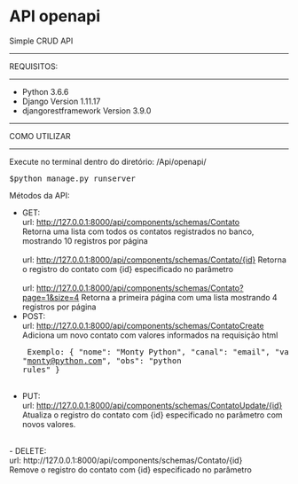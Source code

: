 # API openapi
Simple CRUD API

***************
REQUISITOS:
***************
<ul>
  <li>Python 3.6.6</li>
  <li>Django Version 1.11.17</li>
  <li>djangorestframework Version 3.9.0</li>
</ul>

********************
COMO UTILIZAR
********************
Execute no terminal dentro do diretório: /Api/openapi/ <br>
    <pre>$python manage.py runserver</pre>

Métodos da API:
- GET: <br>
    url: http://127.0.0.1:8000/api/components/schemas/Contato <br>
        Retorna uma lista com todos os contatos registrados no banco, mostrando 10 registros por página
    <br>    
    url: http://127.0.0.1:8000/api/components/schemas/Contato/{id}
        Retorna o registro do contato com {id} especificado no parâmetro
    <br>    
    url: http://127.0.0.1:8000/api/components/schemas/Contato?page=1&size=4
        Retorna a primeira página com uma lista mostrando 4 registros por página <br>
- POST: <br>
    url: http://127.0.0.1:8000/api/components/schemas/ContatoCreate <br>
        Adiciona um novo contato com valores informados na requisição html <br>
        <pre> Exemplo: { 
                    "nome": "Monty Python",
                    "canal": "email",
                    "valor": "monty@python.com",
                    "obs": "python rules"
                } </pre>
               <br> 
- PUT: <br>
     url: http://127.0.0.1:8000/api/components/schemas/ContatoUpdate/{id} <br>
        Atualiza o registro do contato com {id} especificado no parâmetro com novos valores. <br>
<br>
- DELETE: <br>
     url: http://127.0.0.1:8000/api/components/schemas/Contato/{id}<br>
        Remove o registro do contato com {id} especificado no parâmetro <br>
